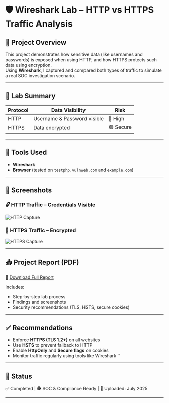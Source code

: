 # 🛡️ Wireshark Lab – HTTP vs HTTPS Traffic Analysis

## 📄 Project Overview
This project demonstrates how sensitive data (like usernames and passwords) is exposed when using HTTP, and how HTTPS protects such data using encryption.  
Using **Wireshark**, I captured and compared both types of traffic to simulate a real SOC investigation scenario.

---

## 🧪 Lab Summary

| Protocol | Data Visibility             | Risk      |
|----------|-----------------------------|-----------|
| HTTP     | Username & Password visible | 🔴 High   |
| HTTPS    | Data encrypted               | 🟢 Secure |

---

## 🧰 Tools Used
- **Wireshark**
- **Browser** (tested on `testphp.vulnweb.com` and `example.com`)

---

## 📸 Screenshots

### 🔓 HTTP Traffic – Credentials Visible
![HTTP Capture](./screenshots/http-credentials.png)

### 🔐 HTTPS Traffic – Encrypted
![HTTPS Capture](./screenshots/https-encrypted.png)

---

## 📥 Project Report (PDF)
📄 [Download Full Report](./Wireshark_Report.pdf)

Includes:
- Step-by-step lab process  
- Findings and screenshots  
- Security recommendations (TLS, HSTS, secure cookies)

---

## ✅ Recommendations
- Enforce **HTTPS (TLS 1.2+)** on all websites  
- Use **HSTS** to prevent fallback to HTTP  
- Enable **HttpOnly** and **Secure flags** on cookies  
- Monitor traffic regularly using tools like Wireshark  ``

---

## 🏁 Status
✅ Completed | 🕵️ SOC & Compliance Ready | 📂 Uploaded: July 2025

---

